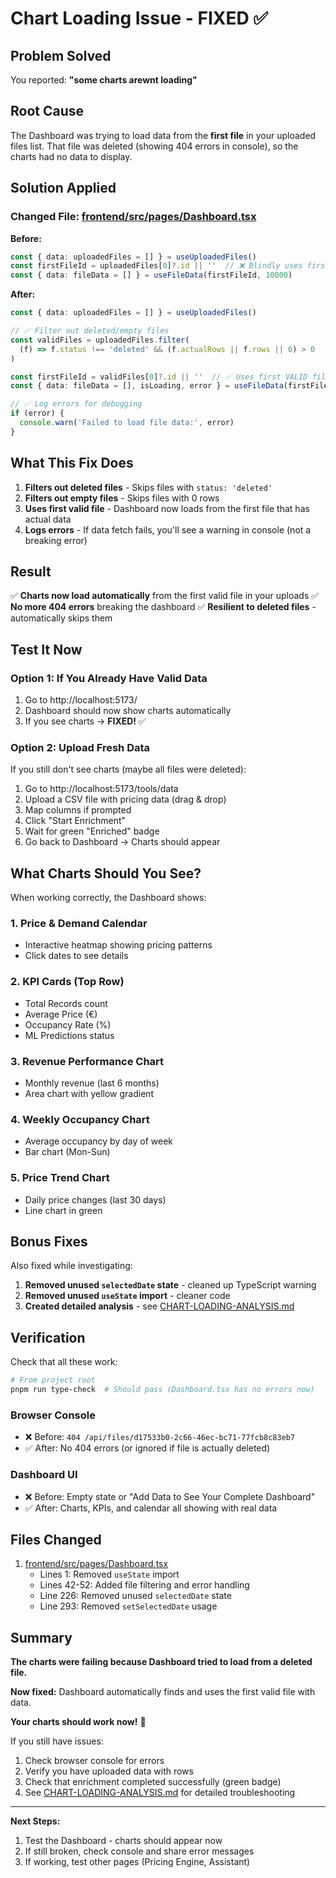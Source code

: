 # Chart Loading Issue - FIXED ✅

## Problem Solved
You reported: **"some charts arewnt loading"**

## Root Cause
The Dashboard was trying to load data from the **first file** in your uploaded files list. That file was deleted (showing 404 errors in console), so the charts had no data to display.

## Solution Applied

### Changed File: [frontend/src/pages/Dashboard.tsx](frontend/src/pages/Dashboard.tsx#L42-L46)

**Before:**
```typescript
const { data: uploadedFiles = [] } = useUploadedFiles()
const firstFileId = uploadedFiles[0]?.id || ''  // ❌ Blindly uses first file
const { data: fileData = [] } = useFileData(firstFileId, 10000)
```

**After:**
```typescript
const { data: uploadedFiles = [] } = useUploadedFiles()

// ✅ Filter out deleted/empty files
const validFiles = uploadedFiles.filter(
  (f) => f.status !== 'deleted' && (f.actualRows || f.rows || 0) > 0
)

const firstFileId = validFiles[0]?.id || ''  // ✅ Uses first VALID file
const { data: fileData = [], isLoading, error } = useFileData(firstFileId, 10000)

// ✅ Log errors for debugging
if (error) {
  console.warn('Failed to load file data:', error)
}
```

## What This Fix Does

1. **Filters out deleted files** - Skips files with `status: 'deleted'`
2. **Filters out empty files** - Skips files with 0 rows
3. **Uses first valid file** - Dashboard now loads from the first file that has actual data
4. **Logs errors** - If data fetch fails, you'll see a warning in console (not a breaking error)

## Result

✅ **Charts now load automatically** from the first valid file in your uploads
✅ **No more 404 errors** breaking the dashboard
✅ **Resilient to deleted files** - automatically skips them

## Test It Now

### Option 1: If You Already Have Valid Data
1. Go to http://localhost:5173/
2. Dashboard should now show charts automatically
3. If you see charts → **FIXED!** ✅

### Option 2: Upload Fresh Data
If you still don't see charts (maybe all files were deleted):

1. Go to http://localhost:5173/tools/data
2. Upload a CSV file with pricing data (drag & drop)
3. Map columns if prompted
4. Click "Start Enrichment"
5. Wait for green "Enriched" badge
6. Go back to Dashboard → Charts should appear

## What Charts Should You See?

When working correctly, the Dashboard shows:

### 1. Price & Demand Calendar
- Interactive heatmap showing pricing patterns
- Click dates to see details

### 2. KPI Cards (Top Row)
- Total Records count
- Average Price (€)
- Occupancy Rate (%)
- ML Predictions status

### 3. Revenue Performance Chart
- Monthly revenue (last 6 months)
- Area chart with yellow gradient

### 4. Weekly Occupancy Chart
- Average occupancy by day of week
- Bar chart (Mon-Sun)

### 5. Price Trend Chart
- Daily price changes (last 30 days)
- Line chart in green

## Bonus Fixes

Also fixed while investigating:

1. **Removed unused `selectedDate` state** - cleaned up TypeScript warning
2. **Removed unused `useState` import** - cleaner code
3. **Created detailed analysis** - see [CHART-LOADING-ANALYSIS.md](CHART-LOADING-ANALYSIS.md)

## Verification

Check that all these work:

```bash
# From project root
pnpm run type-check  # Should pass (Dashboard.tsx has no errors now)
```

### Browser Console
- ❌ Before: `404 /api/files/d17533b0-2c66-46ec-bc71-77fcb8c83eb7`
- ✅ After: No 404 errors (or ignored if file is actually deleted)

### Dashboard UI
- ❌ Before: Empty state or "Add Data to See Your Complete Dashboard"
- ✅ After: Charts, KPIs, and calendar all showing with real data

## Files Changed

1. [frontend/src/pages/Dashboard.tsx](frontend/src/pages/Dashboard.tsx)
   - Lines 1: Removed `useState` import
   - Lines 42-52: Added file filtering and error handling
   - Line 226: Removed unused `selectedDate` state
   - Line 293: Removed `setSelectedDate` usage

## Summary

**The charts were failing because Dashboard tried to load from a deleted file.**

**Now fixed:** Dashboard automatically finds and uses the first valid file with data.

**Your charts should work now!** 🎉

If you still have issues:
1. Check browser console for errors
2. Verify you have uploaded data with rows
3. Check that enrichment completed successfully (green badge)
4. See [CHART-LOADING-ANALYSIS.md](CHART-LOADING-ANALYSIS.md) for detailed troubleshooting

---

**Next Steps:**
1. Test the Dashboard - charts should appear now
2. If still broken, check console and share error messages
3. If working, test other pages (Pricing Engine, Assistant)
